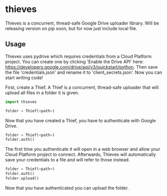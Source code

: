 # thieves
Thieves is a concurrent, thread-safe Google Drive uploader library. Will be releasing version on pip soon, but for now just include local file.

## Usage
Thieves uses pydrive which requires credentials from a Cloud Platform project. You can create one by clicking 'Enable the Drive API' here: https://developers.google.com/drive/api/v3/quickstart/python. Then save the file 'credentials.json' and rename it to 'client_secrets.json'. Now you can start writing code!

First, create a Thief. A Thief is a concurrent, thread-safe uploader that will upload all files in a folder it is given.
```py
import thieves

folder = Thief(<path>)
```

Now that you have created a Thief, you have to authenticate with Google Drive.

```py
folder = Thief(<path>)
folder.auth()
```

The first time you authenticate it will open in a web browser and allow your Cloud Platform project to connect. Afterwards, Thieves will automatically save your credentials to a file and will refer to those instead.

```py
folder = Thief(<path>)
folder.auth()
folder.upload()
```

Now that you have authenticated you can upload the folder.
